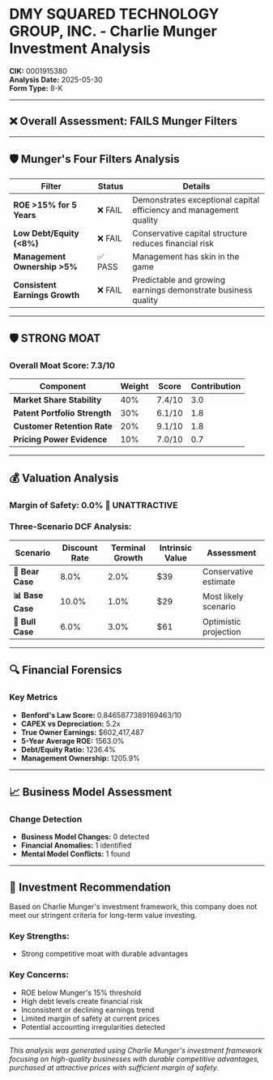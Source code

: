 # DMY SQUARED TECHNOLOGY GROUP, INC. - Charlie Munger Investment Analysis

**CIK:** 0001915380  
**Analysis Date:** 2025-05-30  
**Form Type:** 8-K

---

## ❌ **Overall Assessment: FAILS Munger Filters**

---

## 🛡️ **Munger's Four Filters Analysis**

| Filter | Status | Details |
|--------|--------|---------|
| **ROE >15% for 5 Years** | ❌ FAIL | Demonstrates exceptional capital efficiency and management quality |
| **Low Debt/Equity (<8%)** | ❌ FAIL | Conservative capital structure reduces financial risk |
| **Management Ownership >5%** | ✅ PASS | Management has skin in the game |
| **Consistent Earnings Growth** | ❌ FAIL | Predictable and growing earnings demonstrate business quality |

---

## 🛡️ **STRONG MOAT**

### **Overall Moat Score: 7.3/10**

| Component | Weight | Score | Contribution |
|-----------|--------|-------|--------------|
| **Market Share Stability** | 40% | 7.4/10 | 3.0 |
| **Patent Portfolio Strength** | 30% | 6.1/10 | 1.8 |
| **Customer Retention Rate** | 20% | 9.1/10 | 1.8 |
| **Pricing Power Evidence** | 10% | 7.0/10 | 0.7 |

---

## 💰 **Valuation Analysis**

### **Margin of Safety: 0.0% 🔴 **UNATTRACTIVE****

### Three-Scenario DCF Analysis:

| Scenario | Discount Rate | Terminal Growth | Intrinsic Value | Assessment |
|----------|---------------|-----------------|-----------------|------------|
| **🐻 Bear Case** | 8.0% | 2.0% | $39 | Conservative estimate |
| **📊 Base Case** | 10.0% | 1.0% | $29 | Most likely scenario |
| **🚀 Bull Case** | 6.0% | 3.0% | $61 | Optimistic projection |

---

## 🔍 **Financial Forensics**

### Key Metrics
- **Benford's Law Score:** 0.8465877389169463/10
- **CAPEX vs Depreciation:** 5.2x
- **True Owner Earnings:** $602,417,487
- **5-Year Average ROE:** 1563.0%
- **Debt/Equity Ratio:** 1236.4%
- **Management Ownership:** 1205.9%

---

## 📈 **Business Model Assessment**

### Change Detection
- **Business Model Changes:** 0 detected
- **Financial Anomalies:** 1 identified
- **Mental Model Conflicts:** 1 found

---

## 🎯 **Investment Recommendation**

Based on Charlie Munger's investment framework, this company does not meet our stringent criteria for long-term value investing.

### Key Strengths:
- Strong competitive moat with durable advantages

### Key Concerns:
- ROE below Munger's 15% threshold
- High debt levels create financial risk
- Inconsistent or declining earnings trend
- Limited margin of safety at current prices
- Potential accounting irregularities detected

---

*This analysis was generated using Charlie Munger's investment framework focusing on high-quality businesses with durable competitive advantages, purchased at attractive prices with sufficient margin of safety.*
